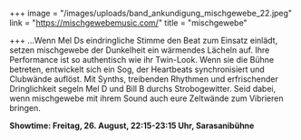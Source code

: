 +++
image = "/images/uploads/band_ankundigung_mischgewebe_22.jpeg"
link = "https://mischgewebemusic.com/"
title = "mischgewebe"

+++
…Wenn Mel Ds eindringliche Stimme den Beat zum Einsatz einlädt, setzen mischgewebe der Dunkelheit ein wärmendes Lächeln auf. Ihre Performance ist so authentisch wie ihr Twin-Look. Wenn sie die Bühne betreten, entwickelt sich ein Sog, der Heartbeats synchronisiert und Clubwände auflöst. Mit Synths, treibenden Rhythmen und erfrischender Dringlichkeit segeln Mel D und Bill B durchs Strobogewitter. Seid dabei, wenn mischgewebe mit ihrem Sound auch eure Zeltwände zum Vibrieren bringen.

**Showtime: Freitag, 26. August, 22:15-23:15 Uhr, Sarasanibühne**